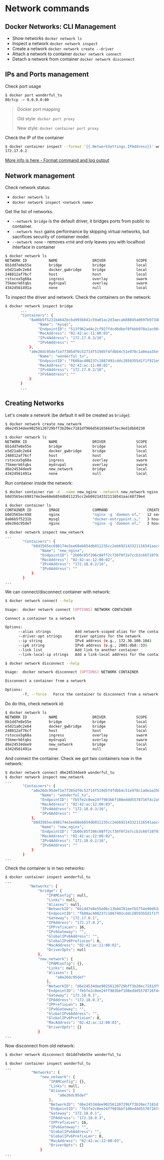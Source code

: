 # Network commands

## Docker Networks: CLI Management

* Show networks `docker network ls`
* Inspect a network `docker network inspect`
* Create a network `docker network create --driver`
* Attach a network to container `docker network connect`
* Detach a network from container `docker network disconnect`

## IPs and Ports management

Check port usage
```bash
$ docker port wonderful_tu
80/tcp -> 0.0.0.0:80
```
> Docker port mapping
>
> Old style: `docker port proxy`
>
> New style: `docker container port proxy`

Check the IP of the container
```bash
$ docker container inspect --format '{{.NetworkSettings.IPAddress}}' wonderful_tu
172.17.0.2
```
[More info is here - Format command and log output](https://docs.docker.com/config/formatting/)

## Network management

Check network status:
* `docker network ls`
* `docker network inspect <network name>`

Get the list of networks.
* `--network bridge` is the default driver, it bridges ports from public to container.
* `--network host` gains performance by skipping virtual networks, but sacrifices security of container model.
* `--network none` - removes `eth0` and only leaves you with localhost interface in container

```bash
$ docker network ls
NETWORK ID          NAME                DRIVER              SCOPE
6b1dd7e8e55e        bridge              bridge              local
e5d21a0c2e64        docker_gwbridge     bridge              local
248812af76cf        host                host                local
rstocox5g68a        ingress             overlay             swarm
75kmerk6tqbs        mydrupal            overlay             swarm
4342d561491a        none                null                local
```

To inspect the driver and network. Check the containers on the network:
```bash
$ docker network inspect bridge
       ...
       "Containers": {
           "8a06b5f5231b4642bcba993b841c59a01ac2d3aeca688845a0697b97348c64a8": {
               "Name": "mysql",
               "EndpointID": "513f962ad4c2cf927fdcd6dbef8fbbb970a1ac08403c6046c30c746da3432ba9",
               "MacAddress": "02:42:ac:11:00:03",
               "IPv4Address": "172.17.0.3/16",
               "IPv6Address": ""
           },
           "a0e26dc95def1e77385df0c52714f519d5f4fdbb4c51e978c1a0eaa35efe1e48": {
               "Name": "wonderful_tu",
               "EndpointID": "f680ac408237c1887491cddc2859355d1f1f921e9110de23d70de9dd33b94f13",
               "MacAddress": "02:42:ac:11:00:02",
               "IPv4Address": "172.17.0.2/16",
               "IPv6Address": ""
           }
       }
       ...
```

## Creating Networks

Let's create a network (be default it will be created as `bridge`):
```bash
$ docker network create new_network
d6e24534dee90256120729bff3b20ec7181df966d5616566df3ec9ed1dbb0230

$ docker network ls
NETWORK ID          NAME                DRIVER              SCOPE
6b1dd7e8e55e        bridge              bridge              local
e5d21a0c2e64        docker_gwbridge     bridge              local
248812af76cf        host                host                local
rstocox5g68a        ingress             overlay             swarm
75kmerk6tqbs        mydrupal            overlay             swarm
d6e24534dee9        new_network         bridge              local
4342d561491a        none                null                local
```

Run container inside the network:
```bash
$ docker container run -d --name new_nginx --network new_network nginx
b0d3565ec698174e3ee68eb854db011235cc2eb692143321116541aac48739e4

$ docker container ls
CONTAINER ID        IMAGE               COMMAND                  CREATED             STATUS              PORTS                 NAMES
b0d3565ec698        nginx               "nginx -g 'daemon of…"   12 seconds ago      Up 9 seconds        80/tcp                new_nginx
8a06b5f5231b        mysql               "docker-entrypoint.s…"   3 hours ago         Up 3 hours          3306/tcp, 33060/tcp   mysql
a0e26dc95def        nginx               "nginx -g 'daemon of…"   3 hours ago         Up 3 hours          0.0.0.0:80->80/tcp    wonderful_tu

$ docker network inspect new_network
...
        "Containers": {
            "b0d3565ec698174e3ee68eb854db011235cc2eb692143321116541aac48739e4": {
                "Name": "new_nginx",
                "EndpointID": "2b00c85f206c88ff2c736f0f2e7ccb3c66f1079304033b86bcb5a56e6ab5876c",
                "MacAddress": "02:42:ac:12:00:02",
                "IPv4Address": "172.18.0.2/16",
                "IPv6Address": ""
            }
        }
...
```

We can connect/disconnect container with network:
```bash
$ docker network connect --help

Usage:	docker network connect [OPTIONS] NETWORK CONTAINER

Connect a container to a network

Options:
      --alias strings           Add network-scoped alias for the container
      --driver-opt strings      driver options for the network
      --ip string               IPv4 address (e.g., 172.30.100.104)
      --ip6 string              IPv6 address (e.g., 2001:db8::33)
      --link list               Add link to another container
      --link-local-ip strings   Add a link-local address for the container
```
```bash
$ docker network disconnect --help

Usage:	docker network disconnect [OPTIONS] NETWORK CONTAINER

Disconnect a container from a network

Options:
        -f, --force   Force the container to disconnect from a network
```

Do do this, check network id:
```bash
$ docker network ls
NETWORK ID          NAME                DRIVER              SCOPE
6b1dd7e8e55e        bridge              bridge              local
e5d21a0c2e64        docker_gwbridge     bridge              local
248812af76cf        host                host                local
rstocox5g68a        ingress             overlay             swarm
75kmerk6tqbs        mydrupal            overlay             swarm
d6e24534dee9        new_network         bridge              local
4342d561491a        none                null                local
```

And connect the container. Check we got two containers now in the network:
```bash
$ docker network connect d6e24534dee9 wonderful_tu
$ docker network inspect new_network
...
        "Containers": {
            "a0e26dc95def1e77385df0c52714f519d5f4fdbb4c51e978c1a0eaa35efe1e48": {
                "Name": "wonderful_tu",
                "EndpointID": "fb5fe2c0ee24ff983bbf108eddd5578716f4c2a95a715a36ad255c446cb73bb5",
                "MacAddress": "02:42:ac:12:00:03",
                "IPv4Address": "172.18.0.3/16",
                "IPv6Address": ""
            },
            "b0d3565ec698174e3ee68eb854db011235cc2eb692143321116541aac48739e4": {
                "Name": "new_nginx",
                "EndpointID": "2b00c85f206c88ff2c736f0f2e7ccb3c66f1079304033b86bcb5a56e6ab5876c",
                "MacAddress": "02:42:ac:12:00:02",
                "IPv4Address": "172.18.0.2/16",
                "IPv6Address": ""
            }
        }
...
```

Check the container is in two networks:
```bash
$ docker container inspect wonderful_tu
...
           "Networks": {
               "bridge": {
                   "IPAMConfig": null,
                   "Links": null,
                   "Aliases": null,
                   "NetworkID": "6b1dd7e8e55e06c13b04781eefb5754e90d63a0e1ff091d8e8ae4a432b5b5c37",
                   "EndpointID": "f680ac408237c1887491cddc2859355d1f1f921e9110de23d70de9dd33b94f13",
                   "Gateway": "172.17.0.1",
                   "IPAddress": "172.17.0.2",
                   "IPPrefixLen": 16,
                   "IPv6Gateway": "",
                   "GlobalIPv6Address": "",
                   "GlobalIPv6PrefixLen": 0,
                   "MacAddress": "02:42:ac:11:00:02",
                   "DriverOpts": null
               },
               "new_network": {
                   "IPAMConfig": {},
                   "Links": null,
                   "Aliases": [
                       "a0e26dc95def"
                   ],
                   "NetworkID": "d6e24534dee90256120729bff3b20ec7181df966d5616566df3ec9ed1dbb0230",
                   "EndpointID": "fb5fe2c0ee24ff983bbf108eddd5578716f4c2a95a715a36ad255c446cb73bb5",
                   "Gateway": "172.18.0.1",
                   "IPAddress": "172.18.0.3",
                   "IPPrefixLen": 16,
                   "IPv6Gateway": "",
                   "GlobalIPv6Address": "",
                   "GlobalIPv6PrefixLen": 0,
                   "MacAddress": "02:42:ac:12:00:03",
                   "DriverOpts": {}
               }
...
```

Now disconnect from old network:
```bash
$ docker network disconnect 6b1dd7e8e55e wonderful_tu

$ docker container inspect wonderful_tu
...
            "Networks": {
                "new_network": {
                    "IPAMConfig": {},
                    "Links": null,
                    "Aliases": [
                        "a0e26dc95def"
                    ],
                    "NetworkID": "d6e24534dee90256120729bff3b20ec7181df966d5616566df3ec9ed1dbb0230",
                    "EndpointID": "fb5fe2c0ee24ff983bbf108eddd5578716f4c2a95a715a36ad255c446cb73bb5",
                    "Gateway": "172.18.0.1",
                    "IPAddress": "172.18.0.3",
                    "IPPrefixLen": 16,
                    "IPv6Gateway": "",
                    "GlobalIPv6Address": "",
                    "GlobalIPv6PrefixLen": 0,
                    "MacAddress": "02:42:ac:12:00:03",
                    "DriverOpts": {}
                }
...
```
